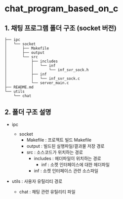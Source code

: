 # chat_program_based_on_c

## 1. 채팅 프로그램 폴더 구조 (socket 버전)

```
├── ipc
│   └── socket
│       ├── Makefile
│       ├── output
│       └── src
│           ├── includes
│           │   └── inf
│           │       └── inf_svr_sock.h
│           ├── inf
│           │   └── inf_svr_sock.c
│           └── server_main.c
├── README.md
└── utils
    └── chat
```


## 2. 폴더 구조 설명
- ipc
    - socket
        - Makefile      : 프로젝트 빌드 Makefile
        - output        : 빌드된 실행파일/결과물 저장 경로
        - src           : 소스코드가 위치하는 경로
            - includes  : 헤더파일이 위치하는 경로
                - inf   : 소켓 인터페이스에 대한 헤더파일
            - inf       : 소켓 인터페이스 관련 소스파일

- utils                 : 사용자 유틸리티 경로
    - chat              : 채팅 관련 유틸리티 파일
